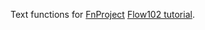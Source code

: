Text functions for [FnProject](https://github.com/fnproject) [Flow102
tutorial](http://fnproject.io/tutorials/Flow102/).
